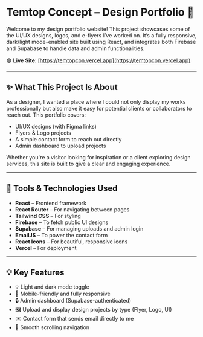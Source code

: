 # Temtop Concept – Design Portfolio 🎨

Welcome to my design portfolio website! This project showcases some of the UI/UX designs, logos, and e-flyers I’ve worked on. It’s a fully responsive, dark/light mode-enabled site built using React, and integrates both Firebase and Supabase to handle data and admin functionalities.

🟢 **Live Site**: [https://temtopcon.vercel.app](https://temtopcon.vercel.app)

---

## ✨ What This Project Is About

As a designer, I wanted a place where I could not only display my works professionally but also make it easy for potential clients or collaborators to reach out. This portfolio covers:

- UI/UX designs (with Figma links)
- Flyers & Logo projects
- A simple contact form to reach out directly
- Admin dashboard to upload projects

Whether you're a visitor looking for inspiration or a client exploring design services, this site is built to give a clear and engaging experience.

---

## 🔧 Tools & Technologies Used

- **React** – Frontend framework
- **React Router** – For navigating between pages
- **Tailwind CSS** – For styling
- **Firebase** – To fetch public UI designs
- **Supabase** – For managing uploads and admin login
- **EmailJS** – To power the contact form
- **React Icons** – For beautiful, responsive icons
- **Vercel** – For deployment

---

## 💡 Key Features

- 💡 Light and dark mode toggle
- 📱 Mobile-friendly and fully responsive
- 🔒 Admin dashboard (Supabase-authenticated)
- 🖼️ Upload and display design projects by type (Flyer, Logo, UI)
- ✉️ Contact form that sends email directly to me
- 🎯 Smooth scrolling navigation


